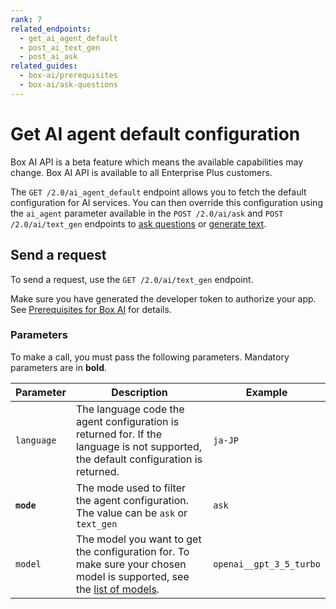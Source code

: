 ```yaml
---
rank: 7
related_endpoints:
  - get_ai_agent_default
  - post_ai_text_gen
  - post_ai_ask
related_guides:
  - box-ai/prerequisites
  - box-ai/ask-questions
---
```


# Get AI agent default configuration

<Message type="notice">
Box AI API is a beta feature which means the
available capabilities may change.
Box AI API is available to all Enterprise Plus customers.

</Message>

The `GET /2.0/ai_agent_default` endpoint allows you to fetch the default configuration for AI services. 
You can then override this configuration using the `ai_agent` parameter available in the `POST /2.0/ai/ask` and `POST /2.0/ai/text_gen` endpoints to [ask questions][ask] or [generate text][text-gen].

## Send a request

To send a request, use the
`GET /2.0/ai/text_gen` endpoint.

<Samples id='get_ai_agent_default'/>

Make sure you have generated the developer token
to authorize your app. See [Prerequisites for Box AI][prereq]
for details.

### Parameters

To make a call, you must pass the following parameters. Mandatory parameters are in **bold**.

| Parameter| Description| Example|
|--------|--------|-------|
|`language`| The language code the agent configuration is returned for. If the language is not supported, the default configuration is returned. | `ja-JP`| 
|**`mode`**|The mode used to filter the agent configuration. The value can be `ask` or `text_gen` |`ask`|
|`model`|The model you want to get the configuration for. To make sure your chosen model is supported, see the [list of models][models].| `openai__gpt_3_5_turbo`|

[prereq]: g://box-ai/prerequisites
[ask]: g://box-ai/ask-questions
[text-gen]: g://box-ai/generate-text
[models]: g://box-ai/supported-models